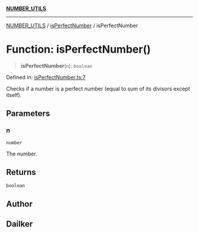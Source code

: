 [**NUMBER_UTILS**](../../README.md)

***

[NUMBER_UTILS](../../README.md) / [isPerfectNumber](../README.md) / isPerfectNumber

# Function: isPerfectNumber()

> **isPerfectNumber**(`n`): `boolean`

Defined in: [isPerfectNumber.ts:7](https://github.com/dailker/everyutil/blob/d23995f7a19ece1a6ce5b53178b9a1040d0b558e/src/number/isPerfectNumber.ts#L7)

Checks if a number is a perfect number (equal to sum of its divisors except itself).

## Parameters

### n

`number`

The number.

## Returns

`boolean`

## Author

## Dailker
